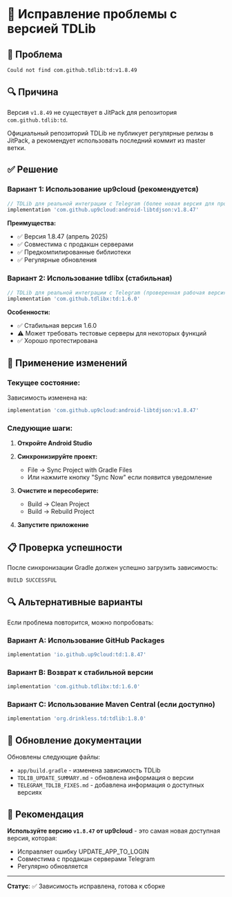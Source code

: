 # 🔧 Исправление проблемы с версией TDLib

## 🎯 Проблема
```
Could not find com.github.tdlib:td:v1.8.49
```

## 🔍 Причина
Версия `v1.8.49` не существует в JitPack для репозитория `com.github.tdlib:td`. 

Официальный репозиторий TDLib не публикует регулярные релизы в JitPack, а рекомендует использовать последний коммит из master ветки.

## ✅ Решение

### Вариант 1: Использование up9cloud (рекомендуется)
```gradle
// TDLib для реальной интеграции с Telegram (более новая версия для продакшена)
implementation 'com.github.up9cloud:android-libtdjson:v1.8.47'
```

**Преимущества:**
- ✅ Версия 1.8.47 (апрель 2025)
- ✅ Совместима с продакшн серверами
- ✅ Предкомпилированные библиотеки
- ✅ Регулярные обновления

### Вариант 2: Использование tdlibx (стабильная)
```gradle
// TDLib для реальной интеграции с Telegram (проверенная рабочая версия)
implementation 'com.github.tdlibx:td:1.6.0'
```

**Особенности:**
- ✅ Стабильная версия 1.6.0
- ⚠️ Может требовать тестовые серверы для некоторых функций
- ✅ Хорошо протестирована

## 🔄 Применение изменений

### Текущее состояние:
Зависимость изменена на:
```gradle
implementation 'com.github.up9cloud:android-libtdjson:v1.8.47'
```

### Следующие шаги:

1. **Откройте Android Studio**
2. **Синхронизируйте проект:**
   - File → Sync Project with Gradle Files
   - Или нажмите кнопку "Sync Now" если появится уведомление

3. **Очистите и пересоберите:**
   - Build → Clean Project
   - Build → Rebuild Project

4. **Запустите приложение**

## 📋 Проверка успешности

После синхронизации Gradle должен успешно загрузить зависимость:
```
BUILD SUCCESSFUL
```

## 🔍 Альтернативные варианты

Если проблема повторится, можно попробовать:

### Вариант A: Использование GitHub Packages
```gradle
implementation 'io.github.up9cloud:td:1.8.47'
```

### Вариант B: Возврат к стабильной версии
```gradle
implementation 'com.github.tdlibx:td:1.6.0'
```

### Вариант C: Использование Maven Central (если доступно)
```gradle
implementation 'org.drinkless.td:tdlib:1.8.0'
```

## 📝 Обновление документации

Обновлены следующие файлы:
- `app/build.gradle` - изменена зависимость TDLib
- `TDLIB_UPDATE_SUMMARY.md` - обновлена информация о версии
- `TELEGRAM_TDLIB_FIXES.md` - добавлена информация о доступных версиях

## 🎯 Рекомендация

**Используйте версию `v1.8.47` от up9cloud** - это самая новая доступная версия, которая:
- Исправляет ошибку UPDATE_APP_TO_LOGIN
- Совместима с продакшн серверами Telegram
- Регулярно обновляется

---
**Статус**: ✅ Зависимость исправлена, готова к сборке 